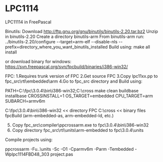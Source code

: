 # LPC1114
LPC11114 in FreePascal

Binutils:
Download http://ftp.gnu.org/gnu/binutils/binutils-2.20.tar.bz2
Unzip in binutils-2.20
Create a directory binutils-arm
From binutils-arm run: ../binutils-2.20/configure --target=arm-elf --disable-nls --prefix=directory_where_you_want_binutils_installed
Build using: make all install

or download binary for windows:
https://svn.freepascal.org/svn/fpcbuild/binaries/i386-win32/

FPC:
1.Requires trunk version of FPC
2.Get source FPC
3.Copy lpc11xx.pp to fpc_src\rtl\embedded\arm
4.Go to fpc_src directory and Build using: 

PATH=C:\fpc\3.0.4\bin\i386-win32;C:\cross
make clean buildbase installbase CROSSINSTALL=1 OS_TARGET=embedded CPU_TARGET=arm SUBARCH=armv6m

C:\fpc\3.0.4\bin\i386-win32 << directory FPC
C:\cross  << binary files fpcBuild (arm-embedded-as, arm-embedded-ld, etc.)

5. Copy fpc_src\compiler\ppcrossarm.exe to fpc\3.0.4\bin\i386-win32
6. Copy directory fpc_src\rtl\units\arm-embedded to fpc\3.0.4\units

Compile projects using:

ppcrossarm  -Fu..\units -Sc -O1 -Cparmv6m -Parm -Tembedded -Wplpc1114FBD48_303 project.pas

